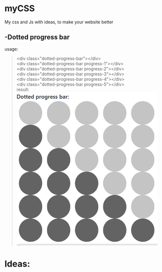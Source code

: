 # myCSS
My css and Js with ideas, to make your website better  

## -Dotted progress bar  
usage:  
> \<div class="dotted-progress-bar"\>\</div\>  
> \<div class="dotted-progress-bar progress-1"\>\</div\>  
> \<div class="dotted-progress-bar progress-2"\>\</div\>  
> \<div class="dotted-progress-bar progress-3"\>\</div\>  
> \<div class="dotted-progress-bar progress-4"\>\</div\>  
> \<div class="dotted-progress-bar progress-5"\>\</div\>  
result:  
![alt Dotted progress bars](images/dotted-progress-bars.PNG)  

# Ideas:  
